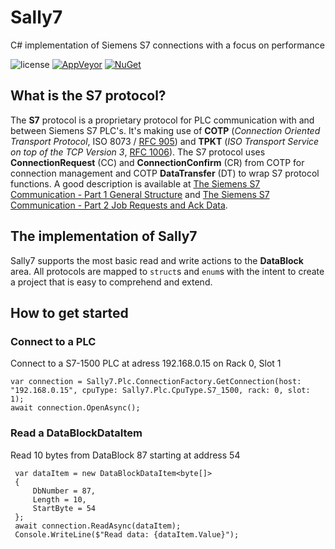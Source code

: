 # Sally7
C# implementation of Siemens S7 connections with a focus on performance



![license](https://img.shields.io/github/license/mycroes/Sally7.svg)
[![AppVeyor](https://img.shields.io/appveyor/ci/mycroes/Sally7/develop.svg)](https://ci.appveyor.com/project/mycroes/sally7)
[![NuGet](https://img.shields.io/nuget/v/Sally7.svg)](https://www.nuget.org/packages/Sally7)


## What is the S7 protocol?
The **S7** protocol is a proprietary protocol for PLC communication with and between Siemens S7 PLC's.
It's making use of **COTP** (*Connection Oriented Transport Protocol*, ISO 8073 / [RFC 905](https://tools.ietf.org/html/rfc905))
 and **TPKT** (*ISO Transport Service on top of the TCP Version 3*, [RFC 1006](https://tools.ietf.org/html/rfc1006)).
The S7 protocol uses **ConnectionRequest** (CC) and **ConnectionConfirm** (CR)
 from COTP for connection management and COTP **DataTransfer** (DT) to wrap S7 protocol functions.
A good description is available at [The Siemens S7 Communication - Part 1 General Structure](http://gmiru.com/article/s7comm/)
 and [The Siemens S7 Communication - Part 2 Job Requests and Ack Data](http://gmiru.com/article/s7comm-part2/).

## The implementation of Sally7
Sally7 supports the most basic read and write actions to the **DataBlock** area.
All protocols are mapped to `struct`s and `enum`s with the intent to create a project that is easy to comprehend and extend.

## How to get started
### Connect to a PLC
Connect to a S7-1500 PLC at adress 192.168.0.15 on Rack 0, Slot 1
```
var connection = Sally7.Plc.ConnectionFactory.GetConnection(host: "192.168.0.15", cpuType: Sally7.Plc.CpuType.S7_1500, rack: 0, slot: 1);
await connection.OpenAsync();
```
### Read a DataBlockDataItem
Read 10 bytes from DataBlock 87 starting at address 54
```
 var dataItem = new DataBlockDataItem<byte[]>
 {
     DbNumber = 87,
     Length = 10,
     StartByte = 54
 };
 await connection.ReadAsync(dataItem);
 Console.WriteLine($"Read data: {dataItem.Value}");
```

